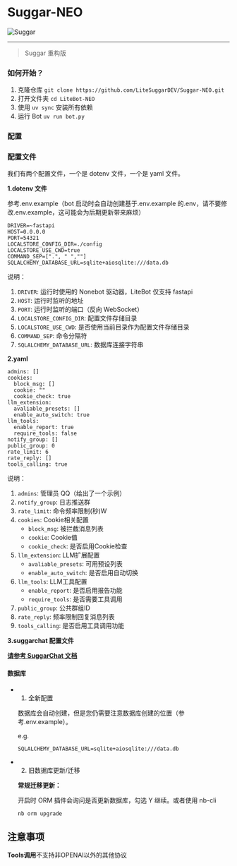# Suggar-NEO

![Suggar](/Suggar.png)

---

> Suggar 重构版

### 如何开始？

1. 克隆仓库 `git clone https://github.com/LiteSuggarDEV/Suggar-NEO.git`
2. 打开文件夹 `cd LiteBot-NEO`
3. 使用 `uv sync` 安装所有依赖
4. 运行 Bot `uv run bot.py`

### 配置

### 配置文件

我们有两个配置文件，一个是 dotenv 文件，一个是 yaml 文件。

**1.dotenv 文件**

参考.env.example（bot 启动时会自动创建基于.env.example 的.env，请不要修改.env.example，这可能会为后期更新带来麻烦）

```dotenv
DRIVER=~fastapi
HOST=0.0.0.0
PORT=54321
LOCALSTORE_CONFIG_DIR=./config
LOCALSTORE_USE_CWD=true
COMMAND_SEP=[".", " ",""]
SQLALCHEMY_DATABASE_URL=sqlite+aiosqlite:///data.db
```

说明：

1. `DRIVER`: 运行时使用的 Nonebot 驱动器，LiteBot 仅支持 fastapi
2. `HOST`: 运行时监听的地址
3. `PORT`: 运行时监听的端口（反向 WebSocket）
4. `LOCALSTORE_CONFIG_DIR`: 配置文件存储目录
5. `LOCALSTORE_USE_CWD`: 是否使用当前目录作为配置文件存储目录
6. `COMMAND_SEP`: 命令分隔符
7. `SQLALCHEMY_DATABASE_URL`: 数据库连接字符串

**2.yaml**

```
admins: []
cookies:
  block_msg: []
  cookie: ""
  cookie_check: true
llm_extension:
  avaliable_presets: []
  enable_auto_switch: true
llm_tools:
  enable_report: true
  require_tools: false
notify_group: []
public_group: 0
rate_limit: 6
rate_reply: []
tools_calling: true

```

说明：

1. `admins`: 管理员 QQ（给出了一个示例）
2. `notify_group`: 日志推送群
3. `rate_limit`: 命令频率限制(秒)W
4. `cookies`: Cookie相关配置
   - `block_msg`: 被拦截消息列表
   - `cookie`: Cookie值
   - `cookie_check`: 是否启用Cookie检查
5. `llm_extension`: LLM扩展配置
   - `avaliable_presets`: 可用预设列表
   - `enable_auto_switch`: 是否启用自动切换
6. `llm_tools`: LLM工具配置
   - `enable_report`: 是否启用报告功能
   - `require_tools`: 是否需要工具调用
7. `public_group`: 公共群组ID
8. `rate_reply`: 频率限制回复消息列表
9. `tools_calling`: 是否启用工具调用功能

**3.suggarchat 配置文件**

**[请参考 SuggarChat 文档](https://github.com/LiteSuggarDEV/nonebot_plugin_suggarchat/wiki)**

#### 数据库

- 1. 全新配置

  数据库会自动创建，但是您仍需要注意数据库创建的位置（参考.env.example）。

  e.g.

  ```dotenv
  SQLALCHEMY_DATABASE_URL=sqlite+aiosqlite:///data.db
  ```

- 2. 旧数据库更新/迁移

  **常规迁移更新：**

  开启时 ORM 插件会询问是否更新数据库，勾选 Y 继续。或者使用 nb-cli

  ```shell
  nb orm upgrade
  ```

## 注意事项

**Tools调用**不支持非OPENAI以外的其他协议
